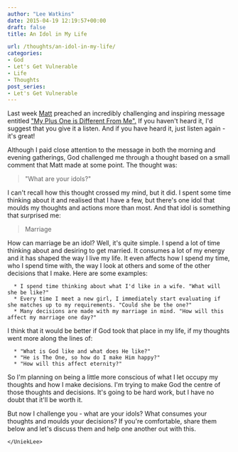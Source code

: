 ```yaml
---
author: "Lee Watkins"
date: 2015-04-19 12:19:57+00:00
draft: false
title: An Idol in My Life

url: /thoughts/an-idol-in-my-life/
categories:
- God
- Let's Get Vulnerable
- Life
- Thoughts
post_series:
- Let's Get Vulnerable
---
```


Last week [Matt](https://twitter.com/mattlewis516) preached an incredibly challenging and inspiring message entitled ["My Plus One is Different From Me".](http://highwayaog.co.za/resources/messages/?sermon_id=287) If you haven't heard it, I'd suggest that you give it a listen.<!--more--> And if you have heard it, just listen again - it's great!

Although I paid close attention to the message in both the morning and evening gatherings, God challenged me through a thought based on a small comment that Matt made at some point. The thought was:


<blockquote>"What are your idols?"</blockquote>


I can't recall how this thought crossed my mind, but it did. I spent some time thinking about it and realised that I have a few, but there's one idol that moulds my thoughts and actions more than most. And that idol is something that surprised me:


<blockquote>Marriage</blockquote>


How can marriage be an idol? Well, it's quite simple. I spend a lot of time thinking about and desiring to get married. It consumes a lot of my energy and it has shaped the way I live my life. It even affects how I spend my time, who I spend time with, the way I look at others and some of the other decisions that I make. Here are some examples:



	  * I spend time thinking about what I'd like in a wife. "What will she be like?"
	  * Every time I meet a new girl, I immediately start evaluating if she matches up to my requirements. "Could she be the one?"
	  * Many decisions are made with my marriage in mind. "How will this affect my marriage one day?"

I think that it would be better if God took that place in my life, if my thoughts went more along the lines of:

	  * "What is God like and what does He like?"
	  * "He is The One, so how do I make Him happy?"
	  * "How will this affect eternity?"

So I'm planning on being a little more conscious of what I let occupy my thoughts and how I make decisions. I'm trying to make God the centre of those thoughts and decisions. It's going to be hard work, but I have no doubt that it'll be worth it.

But now I challenge you - what are your idols? What consumes your thoughts and moulds your decisions? If you're comfortable, share them below and let's discuss them and help one another out with this.

`</UniekLee>`
